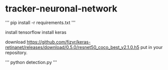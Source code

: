 # tracker-neuronal-network

'''
pip install -r requirements.txt
'''

install tensorflow 
install keras

download https://github.com/fizyr/keras-retinanet/releases/download/0.5.0/resnet50_coco_best_v2.1.0.h5
put in your repository.

'''
python detection.py
'''
